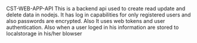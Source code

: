 CST-WEB-APP-API
This is a backend api used to create read update and delete data in nodejs.
It has log in capabilities for only registered users and also passwords are encrypted.
Also It uses web tokens and user authentication.
Also when a user loged in his information are stored to localstorage in his/her blowser
